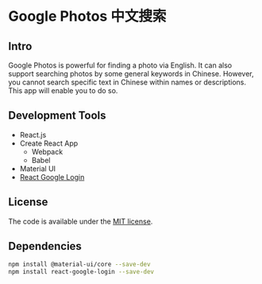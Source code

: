 # Google Photos 中文搜索

## Intro

Google Photos is powerful for finding a photo via English. It can also support searching photos by some general keywords in Chinese. However, you cannot search specific text in Chinese within names or descriptions. This app will enable you to do so.

## Development Tools

- React.js
- Create React App
  - Webpack
  - Babel
- Material UI
- [React Google Login](https://www.npmjs.com/package/react-google-login)

## License

The code is available under the [MIT license](LICENSE).

## Dependencies

```bash
npm install @material-ui/core --save-dev
npm install react-google-login --save-dev
```
